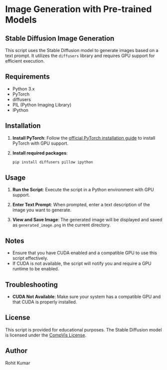 # Image Generation with Pre-trained Models

## Stable Diffusion Image Generation

This script uses the Stable Diffusion model to generate images based on a text prompt. It utilizes the `diffusers` library and requires GPU support for efficient execution.

## Requirements

- Python 3.x
- PyTorch
- diffusers
- PIL (Python Imaging Library)
- IPython

## Installation

1. **Install PyTorch**: Follow the [official PyTorch installation guide](https://pytorch.org/get-started/locally/) to install PyTorch with GPU support.

2. **Install required packages**:
    ```bash
    pip install diffusers pillow ipython
    ```

## Usage

1. **Run the Script**: Execute the script in a Python environment with GPU support.

2. **Enter Text Prompt**: When prompted, enter a text description of the image you want to generate.

3. **View and Save Image**: The generated image will be displayed and saved as `generated_image.png` in the current directory.

## Notes

- Ensure that you have CUDA enabled and a compatible GPU to use this script effectively.
- If CUDA is not available, the script will notify you and require a GPU runtime to be enabled.

## Troubleshooting

- **CUDA Not Available**: Make sure your system has a compatible GPU and that CUDA is properly installed.

## License

This script is provided for educational purposes. The Stable Diffusion model is licensed under the [CompVis License](https://huggingface.co/CompVis/stable-diffusion-v-1-4-original/blob/main/LICENSE).

## Author

Rohit Kumar
